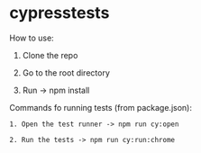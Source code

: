 # cypresstests

How to use:

1. Clone the repo

2. Go to the root directory 

3. Run -> npm install

Commands fo running tests (from package.json):

    1. Open the test runner -> npm run cy:open

    2. Run the tests -> npm run cy:run:chrome
